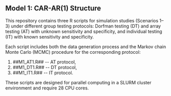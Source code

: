## Model 1: CAR-AR(1) Structure
This repository contains three R scripts for simulation studies (Scenarios 1–3) under different group testing protocols: Dorfman testing (DT) and array testing (AT) with unknown sensitivity and specificity, and individual testing (IT) with known sensitivity and specificity.

Each script includes both the data generation process and the Markov chain Monte Carlo (MCMC) procedure for the corresponding protocol:
1. ##M1_AT1.R## -- AT protocol,
2. ##M1_DT1.R## -- DT protocol,
3. ##M1_IT1.R## -- IT protocol. 

These scripts are designed for parallel computing in a SLURM cluster environment and require 28 CPU cores.
